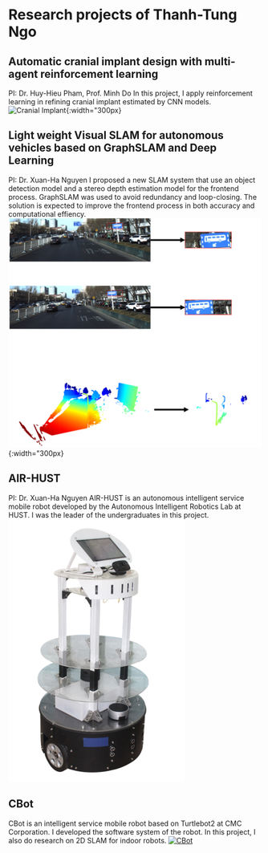 
# Research projects of Thanh-Tung Ngo

## Automatic cranial implant design with multi-agent reinforcement learning
PI: Dr. Huy-Hieu Pham, Prof. Minh Do
In this project, I apply reinforcement learning in refining cranial implant estimated by CNN models.
![Cranial Implant](/projects/SHC/TungNT_Cranial_implant_design_poster.png){:width="300px}


## Light weight Visual SLAM for autonomous vehicles based on GraphSLAM and Deep Learning 
PI: Dr. Xuan-Ha Nguyen
I proposed a new SLAM system that use an object detection model and a stereo depth estimation model for the frontend process. GraphSLAM was used to avoid redundancy and loop-closing. The solution is expected to improve the frontend process in both accuracy and computational effiency.
![Visual SLAM](/projects/Visual-SLAM/Visual-SLAM.png){:width="300px}



## AIR-HUST
<!-- [![AIR-HUST](/projects/AIR-HUST/AIR-HUST.png)](/projects/AIR-HUST/AIR-HUST){:width="300px} -->
PI: Dr. Xuan-Ha Nguyen
AIR-HUST is an autonomous intelligent service mobile robot developed by the Autonomous Intelligent Robotics Lab at HUST. I was the leader of the undergraduates in this project.
[![AIR-HUST](/projects/AIR-HUST/AIR-HUST.png)](https://www.youtube.com/watch?v=KEYiAhM7ixI)


## CBot
<!-- ![CBot](/projects/CBot/CBot.jpg){:width="300px"} -->
CBot is an intelligent service mobile robot based on Turtlebot2 at CMC Corporation. I developed the software system of the robot. In this project, I also do research on 2D SLAM for indoor robots.
[![CBot](https://img.youtube.com/vi/v6WDv4eWN_k/0.jpg)](https://www.youtube.com/watch?v=v6WDv4eWN_k)